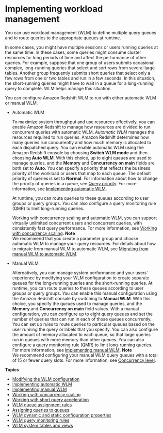 # Implementing workload management<a name="cm-c-implementing-workload-management"></a>

You can use workload management \(WLM\) to define multiple query queues and to route queries to the appropriate queues at runtime\.

In some cases, you might have multiple sessions or users running queries at the same time\. In these cases, some queries might consume cluster resources for long periods of time and affect the performance of other queries\. For example, suppose that one group of users submits occasional complex, long\-running queries that select and sort rows from several large tables\. Another group frequently submits short queries that select only a few rows from one or two tables and run in a few seconds\. In this situation, the short\-running queries might have to wait in a queue for a long\-running query to complete\. WLM helps manage this situation\.

You can configure Amazon Redshift WLM to run with either automatic WLM or manual WLM\.
+ Automatic WLM

  To maximize system throughput and use resources effectively, you can enable Amazon Redshift to manage how resources are divided to run concurrent queries with automatic WLM\. *Automatic WLM* manages the resources required to run queries\. Amazon Redshift determines how many queries run concurrently and how much memory is allocated to each dispatched query\. You can enable automatic WLM using the Amazon Redshift console by choosing **Switch WLM mode** and then choosing **Auto WLM**\. With this choice, up to eight queues are used to manage queries, and the **Memory** and **Concurrency on main** fields are both set to **Auto**\. You can specify a priority that reflects the business priority of the workload or users that map to each queue\. The default priority of queries is set to **Normal**\. For information about how to change the priority of queries in a queue, see [Query priority](query-priority.md)\. For more information, see [Implementing automatic WLM](automatic-wlm.md)\. 

  At runtime, you can route queries to these queues according to user groups or query groups\. You can also configure a query monitoring rule \(QMR\) to limit long\-running queries\. 

  Working with concurrency scaling and automatic WLM, you can support virtually unlimited concurrent users and concurrent queries, with consistently fast query performance\. For more information, see [Working with concurrency scaling](concurrency-scaling.md)\.
**Note**  
We recommend that you create a parameter group and choose automatic WLM to manage your query resources\. For details about how to migrate from manual WLM to automatic WLM, see [Migrating from manual WLM to automatic WLM](cm-c-modifying-wlm-configuration.md#wlm-manual-to-automatic)\. 
+ Manual WLM

  Alternatively, you can manage system performance and your users' experience by modifying your WLM configuration to create separate queues for the long\-running queries and the short\-running queries\. At runtime, you can route queries to these queues according to user groups or query groups\. You can enable this manual configuration using the Amazon Redshift console by switching to **Manual WLM**\. With this choice, you specify the queues used to manage queries, and the **Memory** and **Concurrency on main** field values\. With a manual configuration, you can configure up to eight query queues and set the number of queries that can run in each of those queues concurrently\. You can set up rules to route queries to particular queues based on the user running the query or labels that you specify\. You can also configure the amount of memory allocated to each queue, so that large queries run in queues with more memory than other queues\. You can also configure a query monitoring rule \(QMR\) to limit long\-running queries\. For more information, see [Implementing manual WLM](cm-c-defining-query-queues.md)\. 
**Note**  
We recommend configuring your manual WLM query queues with a total of 15 or fewer query slots\. For more information, see [Concurrency level](cm-c-defining-query-queues.md#cm-c-defining-query-queues-concurrency-level)\.

**Topics**
+ [Modifying the WLM configuration](cm-c-modifying-wlm-configuration.md)
+ [Implementing automatic WLM](automatic-wlm.md)
+ [Implementing manual WLM](cm-c-defining-query-queues.md)
+ [Working with concurrency scaling](concurrency-scaling.md)
+ [Working with short query acceleration](wlm-short-query-acceleration.md)
+ [WLM queue assignment rules](cm-c-wlm-queue-assignment-rules.md)
+ [Assigning queries to queues](cm-c-executing-queries.md)
+ [WLM dynamic and static configuration properties](cm-c-wlm-dynamic-properties.md)
+ [WLM query monitoring rules](cm-c-wlm-query-monitoring-rules.md)
+ [WLM system tables and views](cm-c-wlm-system-tables-and-views.md)
